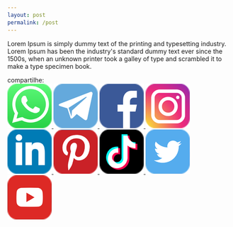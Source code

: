 ```yaml
---
layout: post
permalink: /post
---
```


<section class="content-layout">
  <div class="row mb-4 pb-5 mx-2">
    <p>
      Lorem Ipsum is simply dummy text of the printing and typesetting industry. Lorem Ipsum has been the industry's standard dummy text ever since the 1500s, when an unknown printer took a galley of type and scrambled it to make a type specimen book.
    </p>
  </div>
  <div class="d-flex">
    <span class="text-center">
      compartilhe:
    </span>
    <div class="d-flex justify-content-center">
      <a href="{{ '#' | relative_url }}">
        <img src="assets/images/whats.png" class="px-1 hover-icon">
      </a>
      <a href="{{ '#' | relative_url }}">
        <img src="assets/images/telegram.png" class="px-1 hover-icon">
      </a>
      <a href="{{ '#' | relative_url }}">
        <img src="assets/images/facebook.png" class="px-1 hover-icon">
      </a>
      <a href="{{ '#' | relative_url }}">
        <img src="assets/images/instagram.png" class="px-1 hover-icon">
      </a>
      <a href="{{ '#' | relative_url }}">
        <img src="assets/images/linkedin.png" class="px-1 hover-icon">
      </a>
      <a href="{{ '#' | relative_url }}">
        <img src="assets/images/pinterest.png" class="px-1 hover-icon">
      </a>
      <a href="{{ '#' | relative_url }}">
        <img src="assets/images/tiktok.png" class="px-1 hover-icon">
      </a>
      <a href="{{ '#' | relative_url }}">
        <img src="assets/images/twitter.png" class="px-1 hover-icon">
      </a>
      <a href="{{ '#' | relative_url }}">
        <img src="assets/images/youtube.png" class="px-1 hover-icon">
      </a>
    </div>
  </div>
</section>